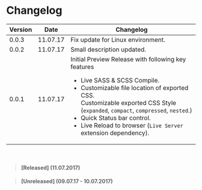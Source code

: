 # Changelog

| Version | Date | Changelog|
| ------- | -------- | ------ |
|0.0.3 | 11.07.17 | Fix update for Linux environment.|
|0.0.2 | 11.07.17 | Small description updated.|
| 0.0.1 | 11.07.17 | Initial Preview Release with following key features <ul><li>Live SASS & SCSS Compile.</li><li>Customizable file location of exported CSS.</li>Customizable exported CSS Style (`expanded`, `compact`, `compressed`, `nested`.)<li>Quick Status bar control.</li><li>Live Reload to browser (`Live Server` extension dependency).</li></ul> |
<br>

>#### [Released] (11.07.2017)

>#### [Unreleased] (09.07.17 - 10.07.2017)